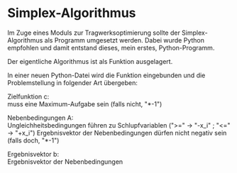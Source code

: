 # Simplex-Algorithmus
Im Zuge eines Moduls zur Tragwerksoptimierung sollte der Simplex-Algorithmus als Programm umgesetzt werden. 
Dabei wurde Python empfohlen und damit entstand dieses, mein erstes, Python-Programm.

Der eigentliche Algorithmus ist als Funktion ausgelagert. 

In einer neuen Python-Datei wird die Funktion eingebunden und die Problemstellung in folgender Art übergeben:

Zielfunktion c:  
muss eine Maximum-Aufgabe sein (falls nicht, "*-1")

Nebenbedingungen A:     
Ungleichheitsbedingungen führen zu Schlupfvariablen (">=" -> "-x_i" ; "<=" -> "+x_i")
Ergebnisvektor der Nebenbedingungen dürfen nicht negativ sein (falls doch, "*-1")

Ergebnisvektor b:  
Ergebnisvektor der Nebenbedingungen
